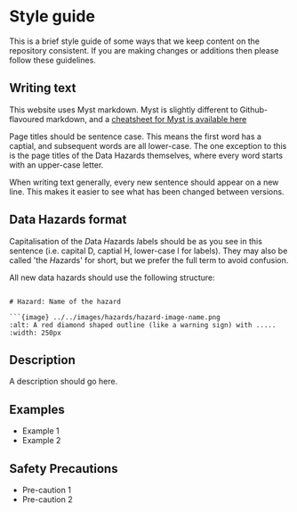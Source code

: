 # Style guide

This is a brief style guide of some ways that we keep content on the repository consistent. 
If you are making changes or additions then please follow these guidelines.

## Writing text

This website uses Myst markdown.
Myst is slightly different to Github-flavoured markdown, and a [cheatsheet for Myst is available here](https://jupyterbook.org/reference/cheatsheet.html)

Page titles should be sentence case.
This means the first word has a captial, and subsequent words are all lower-case.
The one exception to this is the page titles of the Data Hazards themselves, where every word starts with an upper-case letter.

When writing text generally, every new sentence should appear on a new line. 
This makes it easier to see what has been changed between versions. 

## Data Hazards format

Capitalisation of the *D*ata *H*azards *l*abels should be as you see in this sentence (i.e. capital D, captial H, lower-case l for labels).
They may also be called 'the *H*azards' for short, but we prefer the full term to avoid confusion. 

All new data hazards should use the following structure:

```

# Hazard: Name of the hazard

```{image} ../../images/hazards/hazard-image-name.png
:alt: A red diamond shaped outline (like a warning sign) with .....
:width: 250px
```

## Description
A description should go here.

## Examples
- Example 1
- Example 2

## Safety Precautions
- Pre-caution 1 
- Pre-caution 2

```
